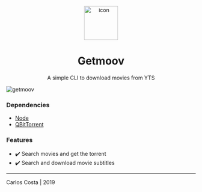 <p align="center">
  <img
    alt="icon"
    width="90"
    src="https://cdn.icon-icons.com/icons2/119/PNG/128/terminal_19658.png"
  />
</p>

<h1 align="center">
  Getmoov
</h1>

<p align="center">
  A simple CLI to download movies from YTS
</p>

<img
  alt="getmoov"
  src="https://i.imgur.com/m8ZK904.gif"
/>

### Dependencies

- [Node](https://github.com/nvm-sh/nvm)
- [QBitTorrent](https://www.qbittorrent.org/download.php)

### Features

  - :heavy_check_mark: Search movies and get the torrent
  - :heavy_check_mark: Search and download movie subtitles

---

Carlos Costa | 2019
